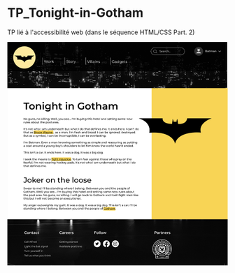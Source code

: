 # TP_Tonight-in-Gotham

TP lié à l'accessibilité web (dans le séquence HTML/CSS Part. 2) 


![Rendu du projet sur ordinateur](./00_assets/project.png)
